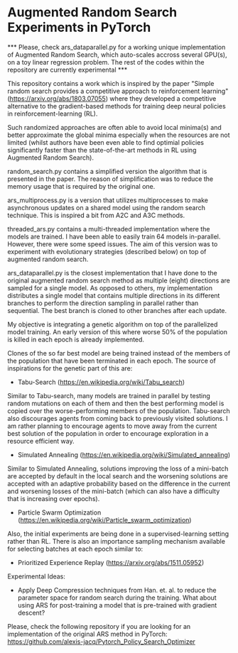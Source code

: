 # Augmented Random Search Experiments in PyTorch

*** Please, check ars_dataparallel.py for a working unique implementation of Augmented Random Search, which auto-scales accross several GPU(s), on a toy linear regression problem. The rest of the codes within the repository are currently experimental ***

This repository contains a work which is inspired by the paper "Simple random search provides a competitive approach to reinforcement learning" (https://arxiv.org/abs/1803.07055) where they developed a competitive alternative to the gradient-based methods for training deep neural policies in reinforcement-learning (RL).

Such randomized approaches are often able to avoid local minima(s) and better approximate the global minima especially when the resources are not limited (whilst authors have been even able to find optimial policies significantly faster than the state-of-the-art methods in RL using Augmented Random Search).

random_search.py contains a simplified version the algorithm that is presented in the paper. The reason of simplification was to reduce the memory usage that is required by the original one.

ars_multiprocess.py is a version that utilizes multiprocesses to make asynchronous updates on a shared model using the random search technique. This is inspired a bit from A2C and A3C methods.

threaded_ars.py contains a multi-threaded implementation where the models are trained. I have been able to easily train 64 models in-parallel. However, there were some speed issues. The aim of this version was to experiment with evolutionary strategies (described below) on top of augmented random search.

ars_dataparallel.py is the closest implementation that I have done to the original augmented random search method as multiple (eight) directions are sampled for a single model. As opposed to others, my implementation distributes a single model that contains multiple directions in its different branches to perform the direction sampling in parallel rather than sequential. The best branch is cloned to other branches after each update.

My objective is integrating a genetic algorithm on top of the parallelized model training. An early version of this where worse 50% of the population is killed in each epoch is already implemented.

Clones of the so far best model are being trained instead of the members of the population that have been terminated in each epoch. The source of inspirations for the genetic part of this are:

- Tabu-Search (https://en.wikipedia.org/wiki/Tabu_search)

Similar to Tabu-search, many models are trained in parallel by testing random mutations on each of them and then the best performing model is copied over the worse-performing members of the population. Tabu-search also discourages agents from coming back to previously visited solutions. I am rather planning to encourage agents to move away from the current best solution of the population in order to encourage exploration in a resource efficient way.

- Simulated Annealing (https://en.wikipedia.org/wiki/Simulated_annealing)

Similar to Simulated Annealing, solutions improving the loss of a mini-batch are accepted by default in the local search and the worsening solutions are accepted with an adaptive probability based on the difference in the current and worsening losses of the mini-batch (which can also have a difficulty that is increasing over epochs). 

- Particle Swarm Optimization (https://en.wikipedia.org/wiki/Particle_swarm_optimization)


Also, the initial experiments are being done in a supervised-learning setting rather than RL. There is also an importance sampling mechanism available for selecting batches at each epoch similar to:

- Prioritized Experience Replay (https://arxiv.org/abs/1511.05952)

Experimental Ideas: 

- Apply Deep Compression techniques from Han. et. al. to reduce the parameter space for random search during the training. What about using ARS for post-training a model that is pre-trained with gradient descent?

Please, check the following repository if you are looking for an implementation of the original ARS method in PyTorch:
https://github.com/alexis-jacq/Pytorch_Policy_Search_Optimizer
